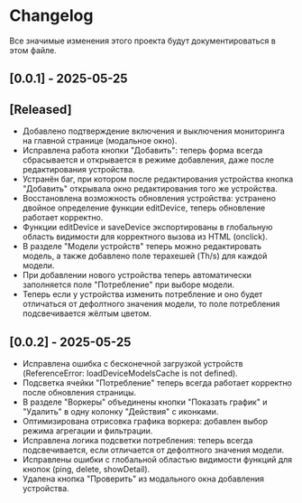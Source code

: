 # Changelog

Все значимые изменения этого проекта будут документироваться в этом файле.

## [0.0.1] - 2025-05-25

## [Released]
- Добавлено подтверждение включения и выключения мониторинга на главной странице (модальное окно).
- Исправлена работа кнопки "Добавить": теперь форма всегда сбрасывается и открывается в режиме добавления, даже после редактирования устройства.
- Устранён баг, при котором после редактирования устройства кнопка "Добавить" открывала окно редактирования того же устройства.
- Восстановлена возможность обновления устройства: устранено двойное определение функции editDevice, теперь обновление работает корректно.
- Функции editDevice и saveDevice экспортированы в глобальную область видимости для корректного вызова из HTML (onclick).
- В разделе "Модели устройств" теперь можно редактировать модель, а также добавлено поле терахешей (Th/s) для каждой модели.
- При добавлении нового устройства теперь автоматически заполняется поле "Потребление" при выборе модели.
- Теперь если у устройства изменить потребление и оно будет отличаться от дефолтного значения модели, то поле потребления подсвечивается жёлтым цветом.

## [0.0.2] - 2025-05-25

- Исправлена ошибка с бесконечной загрузкой устройств (ReferenceError: loadDeviceModelsCache is not defined).
- Подсветка ячейки "Потребление" теперь всегда работает корректно после обновления страницы.
- В разделе "Воркеры" объединены кнопки "Показать график" и "Удалить" в одну колонку "Действия" с иконками.
- Оптимизирована отрисовка графика воркера: добавлен выбор режима агрегации и фильтрации.
- Исправлена логика подсветки потребления: теперь всегда подсвечивается, если отличается от дефолтного значения модели.
- Исправлены ошибки с глобальной областью видимости функций для кнопок (ping, delete, showDetail).
- Удалена кнопка "Проверить" из модального окна добавления устройства. 